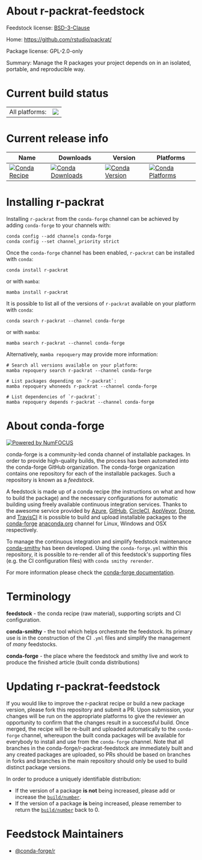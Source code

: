 About r-packrat-feedstock
=========================

Feedstock license: [BSD-3-Clause](https://github.com/conda-forge/r-packrat-feedstock/blob/main/LICENSE.txt)

Home: https://github.com/rstudio/packrat/

Package license: GPL-2.0-only

Summary: Manage the R packages your project depends on in an isolated, portable, and reproducible way.

Current build status
====================


<table><tr><td>All platforms:</td>
    <td>
      <a href="https://dev.azure.com/conda-forge/feedstock-builds/_build/latest?definitionId=1416&branchName=main">
        <img src="https://dev.azure.com/conda-forge/feedstock-builds/_apis/build/status/r-packrat-feedstock?branchName=main">
      </a>
    </td>
  </tr>
</table>

Current release info
====================

| Name | Downloads | Version | Platforms |
| --- | --- | --- | --- |
| [![Conda Recipe](https://img.shields.io/badge/recipe-r--packrat-green.svg)](https://anaconda.org/conda-forge/r-packrat) | [![Conda Downloads](https://img.shields.io/conda/dn/conda-forge/r-packrat.svg)](https://anaconda.org/conda-forge/r-packrat) | [![Conda Version](https://img.shields.io/conda/vn/conda-forge/r-packrat.svg)](https://anaconda.org/conda-forge/r-packrat) | [![Conda Platforms](https://img.shields.io/conda/pn/conda-forge/r-packrat.svg)](https://anaconda.org/conda-forge/r-packrat) |

Installing r-packrat
====================

Installing `r-packrat` from the `conda-forge` channel can be achieved by adding `conda-forge` to your channels with:

```
conda config --add channels conda-forge
conda config --set channel_priority strict
```

Once the `conda-forge` channel has been enabled, `r-packrat` can be installed with `conda`:

```
conda install r-packrat
```

or with `mamba`:

```
mamba install r-packrat
```

It is possible to list all of the versions of `r-packrat` available on your platform with `conda`:

```
conda search r-packrat --channel conda-forge
```

or with `mamba`:

```
mamba search r-packrat --channel conda-forge
```

Alternatively, `mamba repoquery` may provide more information:

```
# Search all versions available on your platform:
mamba repoquery search r-packrat --channel conda-forge

# List packages depending on `r-packrat`:
mamba repoquery whoneeds r-packrat --channel conda-forge

# List dependencies of `r-packrat`:
mamba repoquery depends r-packrat --channel conda-forge
```


About conda-forge
=================

[![Powered by
NumFOCUS](https://img.shields.io/badge/powered%20by-NumFOCUS-orange.svg?style=flat&colorA=E1523D&colorB=007D8A)](https://numfocus.org)

conda-forge is a community-led conda channel of installable packages.
In order to provide high-quality builds, the process has been automated into the
conda-forge GitHub organization. The conda-forge organization contains one repository
for each of the installable packages. Such a repository is known as a *feedstock*.

A feedstock is made up of a conda recipe (the instructions on what and how to build
the package) and the necessary configurations for automatic building using freely
available continuous integration services. Thanks to the awesome service provided by
[Azure](https://azure.microsoft.com/en-us/services/devops/), [GitHub](https://github.com/),
[CircleCI](https://circleci.com/), [AppVeyor](https://www.appveyor.com/),
[Drone](https://cloud.drone.io/welcome), and [TravisCI](https://travis-ci.com/)
it is possible to build and upload installable packages to the
[conda-forge](https://anaconda.org/conda-forge) [anaconda.org](https://anaconda.org/)
channel for Linux, Windows and OSX respectively.

To manage the continuous integration and simplify feedstock maintenance
[conda-smithy](https://github.com/conda-forge/conda-smithy) has been developed.
Using the ``conda-forge.yml`` within this repository, it is possible to re-render all of
this feedstock's supporting files (e.g. the CI configuration files) with ``conda smithy rerender``.

For more information please check the [conda-forge documentation](https://conda-forge.org/docs/).

Terminology
===========

**feedstock** - the conda recipe (raw material), supporting scripts and CI configuration.

**conda-smithy** - the tool which helps orchestrate the feedstock.
                   Its primary use is in the construction of the CI ``.yml`` files
                   and simplify the management of *many* feedstocks.

**conda-forge** - the place where the feedstock and smithy live and work to
                  produce the finished article (built conda distributions)


Updating r-packrat-feedstock
============================

If you would like to improve the r-packrat recipe or build a new
package version, please fork this repository and submit a PR. Upon submission,
your changes will be run on the appropriate platforms to give the reviewer an
opportunity to confirm that the changes result in a successful build. Once
merged, the recipe will be re-built and uploaded automatically to the
`conda-forge` channel, whereupon the built conda packages will be available for
everybody to install and use from the `conda-forge` channel.
Note that all branches in the conda-forge/r-packrat-feedstock are
immediately built and any created packages are uploaded, so PRs should be based
on branches in forks and branches in the main repository should only be used to
build distinct package versions.

In order to produce a uniquely identifiable distribution:
 * If the version of a package **is not** being increased, please add or increase
   the [``build/number``](https://docs.conda.io/projects/conda-build/en/latest/resources/define-metadata.html#build-number-and-string).
 * If the version of a package **is** being increased, please remember to return
   the [``build/number``](https://docs.conda.io/projects/conda-build/en/latest/resources/define-metadata.html#build-number-and-string)
   back to 0.

Feedstock Maintainers
=====================

* [@conda-forge/r](https://github.com/conda-forge/r/)

